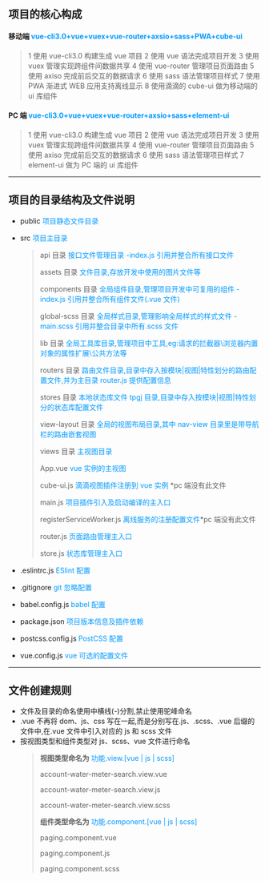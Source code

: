 ## 项目的核心构成

#### 移动端 <font color=#0099ff>vue-cli3.0+vue+vuex+vue-router+axsio+sass+PWA+cube-ui</font>

> 1 使用 vue-cli3.0 构建生成 vue 项目
> 2 使用 vue 语法完成项目开发
> 3 使用 vuex 管理实现跨组件间数据共享
> 4 使用 vue-router 管理项目页面路由
> 5 使用 axiso 完成前后交互的数据请求
> 6 使用 sass 语法管理项目样式
> 7 使用 PWA 渐进式 WEB 应用支持离线显示
> 8 使用滴滴的 cube-ui 做为移动端的 ui 库组件

#### PC 端 <font color=#0099ff>vue-cli3.0+vue+vuex+vue-router+axsio+sass+element-ui</font>

> 1 使用 vue-cli3.0 构建生成 vue 项目
> 2 使用 vue 语法完成项目开发
> 3 使用 vuex 管理实现跨组件间数据共享
> 4 使用 vue-router 管理项目页面路由
> 5 使用 axiso 完成前后交互的数据请求
> 6 使用 sass 语法管理项目样式
> 7 element-ui 做为 PC 端的 ui 库组件

---

## 项目的目录结构及文件说明

- public <font color=#0099ff>项目静态文件目录</font>
- src <font color=#0099ff>项目主目录</font>

  > api 目录 <font color=#0099ff>接口文件管理目录 -index.js 引用并整合所有接口文件</font>
  >
  > assets 目录 <font color=#0099ff>文件目录,存放开发中使用的图片文件等</font>
  >
  > components 目录 <font color=#0099ff>全局组件目录,管理项目开发中可复用的组件 -index.js 引用并整合所有组件文件(.vue 文件)</font>
  >
  > global-scss 目录 <font color=#0099ff>全局样式目录,管理影响全局样式的样式文件 -main.scss 引用并整合目录中所有.scss 文件</font>
  >
  > lib 目录 <font color=#0099ff>全局工具库目录,管理项目中工具,eg:请求的拦截器\浏览器内置对象的属性扩展\公共方法等</font>
  >
  > routers 目录 <font color=#0099ff>路由文件目录,目录中存入按模块|视图|特性划分的路由配置文件,并为主目录 router.js 提供配置信息</font>
  >
  > stores 目录 <font color=#0099ff>本地状态库文件 tpgj 目录,目录中存入按模块|视图|特性划分的状态库配置文件</font>
  >
  > view-layout 目录 <font color=#0099ff>全局的视图布局目录,其中 nav-view 目录里是带导航栏的路由嵌套视图</font>
  >
  > views 目录 <font color=#0099ff>主视图目录</font>
  >
  > App.vue <font color=#0099ff>vue 实例的主视图</font>
  >
  > cube-ui.js <font color=#0099ff>滴滴视图插件注册到 vue 实例</font> \*pc 端没有此文件
  >
  > main.js <font color=#0099ff>项目插件引入及启动编译的主入口</font>
  >
  > registerServiceWorker.js <font color=#0099ff>离线服务的注册配置文件</font>\*pc 端没有此文件
  >
  > router.js <font color=#0099ff>页面路由管理主入口</font>
  >
  > store.js <font color=#0099ff>状态库管理主入口</font>

- .eslintrc.js <font color=#0099ff>ESlint 配置</font>
- .gitignore <font color=#0099ff>git 忽略配置</font>
- babel.config.js <font color=#0099ff>babel 配置</font>
- package.json <font color=#0099ff>项目版本信息及插件依赖</font>
- postcss.config.js <font color=#0099ff>PostCSS 配置</font>
- vue.config.js <font color=#0099ff>vue 可选的配置文件</font>

---

## 文件创建规则

- 文件及目录的命名使用中横线(-)分割,禁止使用驼峰命名
- .vue 不再将 dom、js、css 写在一起,而是分别写在.js、.scss、.vue 后缀的文件中,在.vue 文件中引入对应的 js 和 scss 文件
- 按视图类型和组件类型对 js、scss、vue 文件进行命名
  > **视图类型命名为** <font color=#0099ff>功能.view.[vue | js | scss] </font>
  >
  > account-water-meter-search.view.vue
  >
  > account-water-meter-search.view.js
  >
  > account-water-meter-search.view.scss
  >
  > **组件类型命名为** <font color=#0099ff>功能.component.[vue | js | scss] </font>
  >
  > paging.component.vue
  >
  > paging.component.js
  >
  > paging.component.scss

